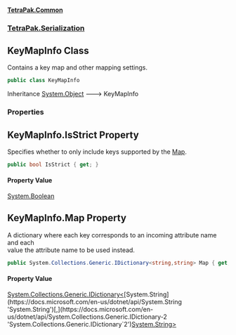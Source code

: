 #### [TetraPak.Common](index.md 'index')
### [TetraPak.Serialization](TetraPak_Serialization.md 'TetraPak.Serialization')
## KeyMapInfo Class
Contains a key map and other mapping settings.  
```csharp
public class KeyMapInfo
```

Inheritance [System.Object](https://docs.microsoft.com/en-us/dotnet/api/System.Object 'System.Object') &#129106; KeyMapInfo  
### Properties
<a name='TetraPak_Serialization_KeyMapInfo_IsStrict'></a>
## KeyMapInfo.IsStrict Property
Specifies whether to only include keys supported by the [Map](TetraPak_Serialization_KeyMapInfo.md#TetraPak_Serialization_KeyMapInfo_Map 'TetraPak.Serialization.KeyMapInfo.Map').  
```csharp
public bool IsStrict { get; }
```
#### Property Value
[System.Boolean](https://docs.microsoft.com/en-us/dotnet/api/System.Boolean 'System.Boolean')
  
<a name='TetraPak_Serialization_KeyMapInfo_Map'></a>
## KeyMapInfo.Map Property
A dictionary where each key corresponds to an incoming attribute name and each  
value the attribute name to be used instead.  
```csharp
public System.Collections.Generic.IDictionary<string,string> Map { get; }
```
#### Property Value
[System.Collections.Generic.IDictionary&lt;](https://docs.microsoft.com/en-us/dotnet/api/System.Collections.Generic.IDictionary-2 'System.Collections.Generic.IDictionary`2')[System.String](https://docs.microsoft.com/en-us/dotnet/api/System.String 'System.String')[,](https://docs.microsoft.com/en-us/dotnet/api/System.Collections.Generic.IDictionary-2 'System.Collections.Generic.IDictionary`2')[System.String](https://docs.microsoft.com/en-us/dotnet/api/System.String 'System.String')[&gt;](https://docs.microsoft.com/en-us/dotnet/api/System.Collections.Generic.IDictionary-2 'System.Collections.Generic.IDictionary`2')
  

